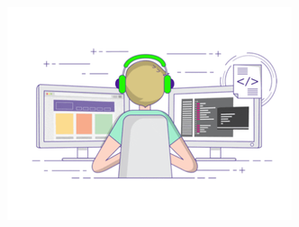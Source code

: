 <p align="center">
  <img align="center" src="https://github.com/pikaqiu-go/pikaqiu-go/blob/main/developer.gif"/>
</p>
